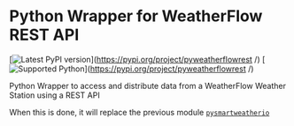 # Python Wrapper for WeatherFlow REST API
[![Latest PyPI version](https://img.shields.io/pypi/v/pyweatherflowrest
)](https://pypi.org/project/pyweatherflowrest
/) [![Supported Python](https://img.shields.io/pypi/pyversions/pyweatherflowrest
)](https://pypi.org/project/pyweatherflowrest
/)

Python Wrapper to access and distribute data from a WeatherFlow Weather Station using a REST API

When this is done, it will replace the previous module [`pysmartweatherio`](https://github.com/briis/pysmartweatherio)
